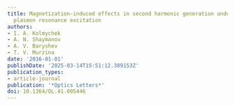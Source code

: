 ```yaml
---
title: Magnetization-induced effects in second harmonic generation under the lattice
  plasmon resonance excitation
authors:
- I. A. Kolmychek
- A. N. Shaymanov
- A. V. Baryshev
- T. V. Murzina
date: '2016-01-01'
publishDate: '2025-03-14T15:51:12.389153Z'
publication_types:
- article-journal
publication: '*Optics Letters*'
doi: 10.1364/OL.41.005446
---
```

